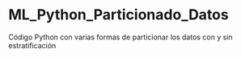 # ML_Python_Particionado_Datos
Código Python con varias formas de particionar los datos con y sin estratificación
